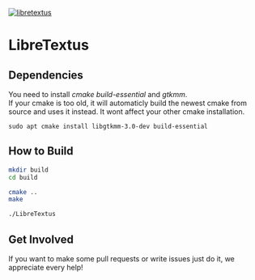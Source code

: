[![libretextus](https://snapcraft.io//libretextus/badge.svg)](https://snapcraft.io/libretextus)

# LibreTextus

## Dependencies

You need to install *cmake* *build-essential* and *gtkmm*.  
If your cmake is too old, it will automaticly build the newest cmake from source and uses it instead. It wont affect your other cmake installation.

```
sudo apt cmake install libgtkmm-3.0-dev build-essential
```

## How to Build

```bash
mkdir build
cd build

cmake ..
make

./LibreTextus
```

## Get Involved
If you want to make some pull requests or write issues just do it, we appreciate every help!
